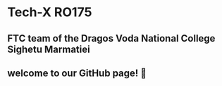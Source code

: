 # Tech-X RO175
## FTC team of the Dragos Voda National College Sighetu Marmatiei
## welcome to our GitHub page! 🙌
<!---
Tech-X-FTC/Tech-X-FTC is a ✨ special ✨ repository because its `README.md` (this file) appears on your GitHub profile.
You can click the Preview link to take a look at your changes.
--->
